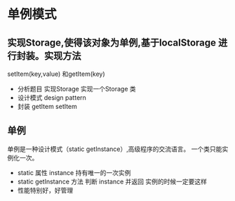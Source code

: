 # 单例模式

## 实现Storage,使得该对象为**单例**,基于localStorage 进行封装。实现方法
setItem(key,value) 和getItem(key)
- 分析题目
实现Storage
实现一个Storage 类
- 设计模式 design pattern
- 封装
    getItem
    setItem

## 单例
单例是一种设计模式（static getInstance）,高级程序的交流语言。
一个类只能实例化一次。
- static 属性 instance 持有唯一的一次实例
- static getInstance 方法 判断 instance 并返回
    实例的时候一定要这样
- 性能特别好，好管理
